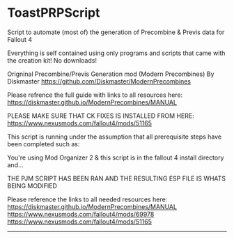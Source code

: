# ToastPRPScript
Script to automate (most of) the generation of Precombine &amp; Previs data for Fallout 4

Everything is self contained using only programs and scripts that came with the creation kit! No downloads!

Origninal Precombine/Previs Generation mod (Modern Precombines) By Diskmaster https://github.com/Diskmaster/ModernPrecombines

Please refrence the full guide with links to all resources here: https://diskmaster.github.io/ModernPrecombines/MANUAL

PLEASE MAKE SURE THAT CK FIXES IS INSTALLED FROM HERE: https://www.nexusmods.com/fallout4/mods/51165


This script is running under the assumption that all prerequisite steps have been completed such as:

You're using Mod Organizer 2 & this script is in the fallout 4 install directory and...

THE PJM SCRIPT HAS BEEN RAN AND THE RESULTING ESP FILE IS WHATS BEING MODIFIED

Please reference the links to all needed resources here:
https://diskmaster.github.io/ModernPrecombines/MANUAL
https://www.nexusmods.com/fallout4/mods/69978
https://www.nexusmods.com/fallout4/mods/51165

----------------------------------------------------------------------------------------------------------------------
